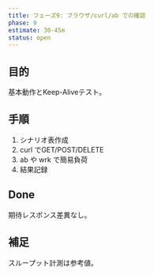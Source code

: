 ```yaml
---
title: フェーズ9: ブラウザ/curl/ab での確認
phase: 9
estimate: 30-45m
status: open
---
```


## 目的
基本動作とKeep-Aliveテスト。

## 手順
1. シナリオ表作成
2. curl でGET/POST/DELETE
3. ab や wrk で簡易負荷
4. 結果記録

## Done
期待レスポンス差異なし。

## 補足
スループット計測は参考値。
